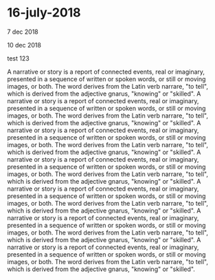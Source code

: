 # 16-july-2018

7 dec 2018

10 dec 2018

test 123

A narrative or story is a report of connected events, real or imaginary, presented in a sequence of written or spoken words, or still or moving images, or both. The word derives from the Latin verb narrare, "to tell", which is derived from the adjective gnarus, "knowing" or "skilled". A narrative or story is a report of connected events, real or imaginary, presented in a sequence of written or spoken words, or still or moving images, or both. The word derives from the Latin verb narrare, "to tell", which is derived from the adjective gnarus, "knowing" or "skilled". A narrative or story is a report of connected events, real or imaginary, presented in a sequence of written or spoken words, or still or moving images, or both. The word derives from the Latin verb narrare, "to tell", which is derived from the adjective gnarus, "knowing" or "skilled". A narrative or story is a report of connected events, real or imaginary, presented in a sequence of written or spoken words, or still or moving images, or both. The word derives from the Latin verb narrare, "to tell", which is derived from the adjective gnarus, "knowing" or "skilled". A narrative or story is a report of connected events, real or imaginary, presented in a sequence of written or spoken words, or still or moving images, or both. The word derives from the Latin verb narrare, "to tell", which is derived from the adjective gnarus, "knowing" or "skilled". A narrative or story is a report of connected events, real or imaginary, presented in a sequence of written or spoken words, or still or moving images, or both. The word derives from the Latin verb narrare, "to tell", which is derived from the adjective gnarus, "knowing" or "skilled". A narrative or story is a report of connected events, real or imaginary, presented in a sequence of written or spoken words, or still or moving images, or both. The word derives from the Latin verb narrare, "to tell", which is derived from the adjective gnarus, "knowing" or "skilled".
